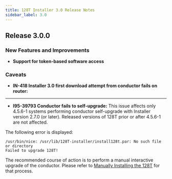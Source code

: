 ```yaml
---
title: 128T Installer 3.0 Release Notes
sidebar_label: 3.0
---
```


## Release 3.0.0

### New Features and Improvements

- **Support for token-based software access**

### Caveats

- **IN-418 Installer 3.0 first download attempt from conductor fails on router:** 
------
- **I95-39793 Conductor fails to self-upgrade:** This issue affects only 4.5.6-1 systems performing conductor self-upgrade with Installer version 2.7.0 (or later). Released versions of 128T prior or after 4.5.6-1 are not affected.

The following error is displayed:
```
/usr/bin/nice: /usr/lib/128T-installer/install128t.par: No such file or directory
Failed to upgrade 128T!
```
The recommended course of action is to perform a manual interactive upgrade of the conductor. Please refer to [Manually Installing the 128T](intro_installation_installer.md) for that process. 